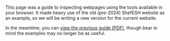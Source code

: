 This page was a guide to inspecting webpages using the tools available in your browser. It made heavy use of the old (pre-2024) ShefESH website as an example, so we will be writing a new version for the current website.

In the meantime, you can [view the previous guide (PDF)](/acad_years/2022_23/sessions/3_Intro_to_Web_Hacking/web-1---inspecting-a-webpage.pdf), though bear in mind the examples may no longer be as useful.
